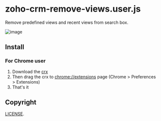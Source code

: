 # zoho-crm-remove-views.user.js

Remove predefined views and recent views from search box.

![image](http://i.imgur.com/bS2d4zt.png)

## Install

### For Chrome user

1. Download the [crx](https://github.com/banyan/zoho-crm-remove-views.user.js/raw/master/zoho-crm-remove-views.user.js.crx)
1. Then drag the crx to [chrome://extensions](chrome://extensions) page (Chrome > Preferences > Extensions)
1. That's it

## Copyright

[LICENSE](http://banyan.mit-license.org/).

